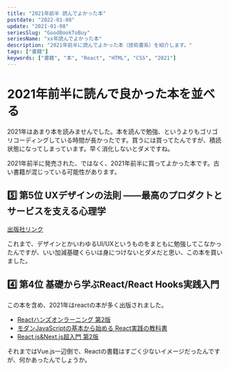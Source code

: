 ```yaml
---
title: "2021年前半 読んでよかった本"
postdate: "2022-01-08"
update: "2021-01-08"
seriesSlug: "GoodBookToBuy"
seriesName: "xx年読んでよかった本"
description: "2021年前半に読んでよかった本（技術書系）を紹介します。"
tags: ["書籍"]
keywords: ["書籍", "本", "React", "HTML", "CSS", "2021"]
---
```


# 2021年前半に読んで良かった本を並べる

2021年はあまり本を読みませんでした。本を読んで勉強、というよりもゴリゴリコーディングしている時間が長かったです。買うには買ってたんですが、積読状態になってしまっています。早く消化しないとダメですね。

<aside>

2021年前半に発売された、ではなく、2021年前半に買ってよかった本です。古い書籍が混じっている可能性があります。

</aside>

## 5️⃣ 第5位 UXデザインの法則 ――最高のプロダクトとサービスを支える心理学

[出版社リンク](https://www.oreilly.co.jp/books/9784873119496/)

これまで、デザインとかいわゆるUI/UXというものをまともに勉強してこなかったんですが、いい加減基礎くらいは身につけないとダメだと思い、この本を買いました。

## 4️⃣ 第4位 基礎から学ぶReact/React Hooks実践入門

この本を含め、2021年はreactの本が多く出版されました。

- [Reactハンズオンラーニング 第2版](https://www.oreilly.co.jp/books/9784873119380/)
- [モダンJavaScriptの基本から始める React実践の教科書]()
- [React.js&Next.js超入門 第2版](https://www.shuwasystem.co.jp/book/9784798063980.html)

それまではVue.js一辺倒で、Reactの書籍はすごく少ないイメージだったんですが、何かあったんでしょうか。

## 